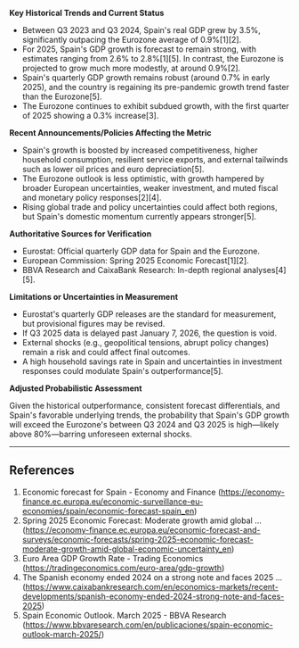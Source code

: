 **Key Historical Trends and Current Status**

- Between Q3 2023 and Q3 2024, Spain's real GDP grew by 3.5%, significantly outpacing the Eurozone average of 0.9%[1][2].
- For 2025, Spain's GDP growth is forecast to remain strong, with estimates ranging from 2.6% to 2.8%[1][5]. In contrast, the Eurozone is projected to grow much more modestly, at around 0.9%[2].
- Spain's quarterly GDP growth remains robust (around 0.7% in early 2025), and the country is regaining its pre-pandemic growth trend faster than the Eurozone[5].
- The Eurozone continues to exhibit subdued growth, with the first quarter of 2025 showing a 0.3% increase[3].

**Recent Announcements/Policies Affecting the Metric**

- Spain's growth is boosted by increased competitiveness, higher household consumption, resilient service exports, and external tailwinds such as lower oil prices and euro depreciation[5].
- The Eurozone outlook is less optimistic, with growth hampered by broader European uncertainties, weaker investment, and muted fiscal and monetary policy responses[2][4].
- Rising global trade and policy uncertainties could affect both regions, but Spain's domestic momentum currently appears stronger[5].

**Authoritative Sources for Verification**

- Eurostat: Official quarterly GDP data for Spain and the Eurozone.
- European Commission: Spring 2025 Economic Forecast[1][2].
- BBVA Research and CaixaBank Research: In-depth regional analyses[4][5].

**Limitations or Uncertainties in Measurement**

- Eurostat's quarterly GDP releases are the standard for measurement, but provisional figures may be revised.
- If Q3 2025 data is delayed past January 7, 2026, the question is void.
- External shocks (e.g., geopolitical tensions, abrupt policy changes) remain a risk and could affect final outcomes.
- A high household savings rate in Spain and uncertainties in investment responses could modulate Spain's outperformance[5].

**Adjusted Probabilistic Assessment**

Given the historical outperformance, consistent forecast differentials, and Spain's favorable underlying trends, the probability that Spain's GDP growth will exceed the Eurozone's between Q3 2024 and Q3 2025 is high—likely above 80%—barring unforeseen external shocks.

---

## References
1. Economic forecast for Spain - Economy and Finance (https://economy-finance.ec.europa.eu/economic-surveillance-eu-economies/spain/economic-forecast-spain_en)
2. Spring 2025 Economic Forecast: Moderate growth amid global ... (https://economy-finance.ec.europa.eu/economic-forecast-and-surveys/economic-forecasts/spring-2025-economic-forecast-moderate-growth-amid-global-economic-uncertainty_en)
3. Euro Area GDP Growth Rate - Trading Economics (https://tradingeconomics.com/euro-area/gdp-growth)
4. The Spanish economy ended 2024 on a strong note and faces 2025 ... (https://www.caixabankresearch.com/en/economics-markets/recent-developments/spanish-economy-ended-2024-strong-note-and-faces-2025)
5. Spain Economic Outlook. March 2025 - BBVA Research (https://www.bbvaresearch.com/en/publicaciones/spain-economic-outlook-march-2025/)